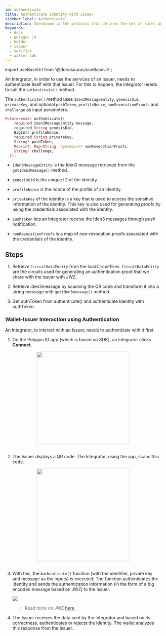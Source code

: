 ```yaml
---
id: authenticate
title: Authenticate Identity with Issuer
sidebar_label: Authenticate
description: Iden3comm is the protocol that defines the set of rules and syntax of the data that needs to be communicated while interacting with an Issuer and a Verifier.
keywords:
  - docs
  - polygon id
  - holder
  - issuer
  - verifier
  - wallet sdk
---
```


import useBaseUrl from '@docusaurus/useBaseUrl';

An Integrator, in order to use the services of an Issuer, needs to authenticate itself with that Issuer. For this to happen, the Integrator needs to call the `authenticate()` method.

The `authenticate()` method uses `Iden3MessageEntity`, `genesisDid`, `privateKey`, and optional `pushToken`, `profileNonce`, `nonRevocationProofs` and `challenge` as input parameters.

```dart
Future<void> authenticate({
    required Iden3MessageEntity message,
    required String genesisDid,
    BigInt? profileNonce,
    required String privateKey,
    String? pushToken,
    Map<int, Map<String, dynamic>>? nonRevocationProofs,
    String? challenge,
  });
```

- `Iden3MessageEntity` is the Iden3 message retrieved from the `getIden3Message()` method.

- `genesisDid` is the unique ID of the identity.

- `profileNonce` is the nonce of the profile of an identity.

- `privateKey` of the identity is a key that is used to access the sensitive information of the identity. This key is also used for generating proofs by using the credentials associated with the identity.

- `pushToken` lets an Integrator receive the Iden3 messages through push notification.

- `nonRevocationProofs` is a map of non-revocation proofs associated with the credentials of the identity.

## Steps

1. Retrieve `CircuitDataEntity` from the loadCircuitFiles. `CircuitDataEntity` are the circuits used for generating an authentication proof that we share with the Issuer with JWZ.

2. Retrieve iden3message by scanning the QR code and transform it into a string message with `getiden3message()` method.

3. Get authToken from authenticate() and authenticate Identity with authToken.

### Wallet-Issuer Interaction using Authentication

An Integrator, to interact with an Issuer, needs to authenticate with it first.

1.  On the Polygon ID app (which is based on SDK), an Integrator clicks **Connect**.

<div align="center">
<img src={useBaseUrl("/img/polygonid-wallet-connect.png")} width ="300" />
</div>
<br/>
 
2.  The Issuer displays a QR code. The Integrator, using the app, scans this code.

<div align="center">
<img src={useBaseUrl("/img/qr-code-scan.png")} width ="300" />
</div>
<br/>

3.  With this, the `Authenticate()` function (with the identifier, private key and message as the inputs) is executed. The function authenticates the Identity and sends the authentication information (in the form of a big encoded message based on JWZ) to the Issuer.

    ![](/img/jwz.png)

    > Read more on JWZ [here](/docs/wallet/wallet-sdk/polygonid-sdk/iden3comm/jwz.md).

4.  The Issuer receives the data sent by the Integrator and based on its correctness, authenticates or rejects the identity. The wallet analyzes this response from the Issuer.
